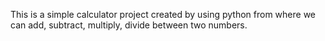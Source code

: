 This is a simple calculator project created by using python from where we can add, subtract, multiply, divide between two numbers.
